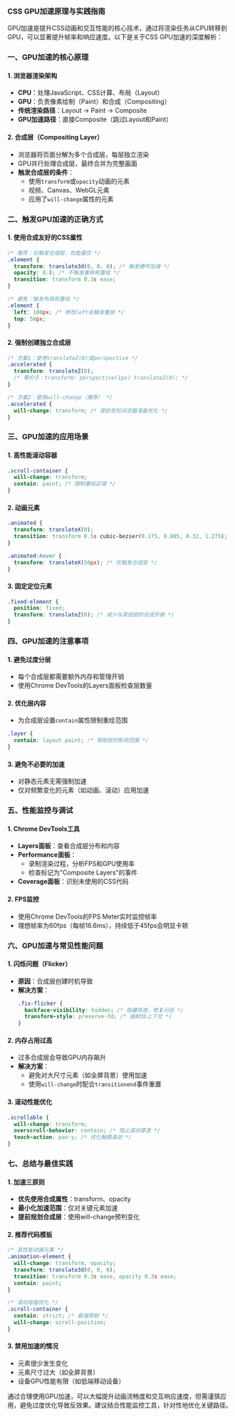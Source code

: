 ### CSS GPU加速原理与实践指南

GPU加速是提升CSS动画和交互性能的核心技术，通过将渲染任务从CPU转移到GPU，可以显著提升帧率和响应速度。以下是关于CSS GPU加速的深度解析：


### **一、GPU加速的核心原理**

#### 1. **浏览器渲染架构**
- **CPU**：处理JavaScript、CSS计算、布局（Layout）
- **GPU**：负责像素绘制（Paint）和合成（Compositing）
- **传统渲染路径**：Layout → Paint → Composite
- **GPU加速路径**：直接Composite（跳过Layout和Paint）

#### 2. **合成层（Compositing Layer）**
- 浏览器将页面分解为多个合成层，每层独立渲染
- GPU并行处理合成层，最终合并为完整画面
- **触发合成层的条件**：
  - 使用`transform`或`opacity`动画的元素
  - 视频、Canvas、WebGL元素
  - 应用了`will-change`属性的元素


### **二、触发GPU加速的正确方式**

#### 1. **使用合成友好的CSS属性**
```css
/* 推荐：仅触发合成层，性能最优 */
.element {
  transform: translate3d(0, 0, 0); /* 触发硬件加速 */
  opacity: 0.8; /* 不触发重排和重绘 */
  transition: transform 0.3s ease;
}

/* 避免：触发布局和重绘 */
.element {
  left: 100px; /* 修改left会触发重排 */
  top: 50px;
}
```

#### 2. **强制创建独立合成层**
```css
/* 方案1：使用translateZ(0)或perspective */
.accelerated {
  transform: translateZ(0);
  /* 等价于：transform: perspective(1px) translateZ(0); */
}

/* 方案2：使用will-change（推荐） */
.accelerated {
  will-change: transform; /* 提前告知浏览器准备优化 */
}
```


### **三、GPU加速的应用场景**

#### 1. **高性能滚动容器**
```css
.scroll-container {
  will-change: transform;
  contain: paint; /* 限制重绘区域 */
}
```

#### 2. **动画元素**
```css
.animated {
  transform: translateX(0);
  transition: transform 0.5s cubic-bezier(0.175, 0.885, 0.32, 1.275);
}

.animated:hover {
  transform: translateX(50px); /* 仅触发合成层 */
}
```

#### 3. **固定定位元素**
```css
.fixed-element {
  position: fixed;
  transform: translateZ(0); /* 减少与其他层的合成开销 */
}
```


### **四、GPU加速的注意事项**

#### 1. **避免过度分层**
- 每个合成层都需要额外内存和管理开销
- 使用Chrome DevTools的Layers面板检查层数量

#### 2. **优化层内容**
- 为合成层设置`contain`属性限制重绘范围
```css
.layer {
  contain: layout paint; /* 限制层的影响范围 */
}
```

#### 3. **避免不必要的加速**
- 对静态元素无需强制加速
- 仅对频繁变化的元素（如动画、滚动）应用加速


### **五、性能监控与调试**

#### 1. **Chrome DevTools工具**
- **Layers面板**：查看合成层分布和内容
- **Performance面板**：
  - 录制渲染过程，分析FPS和GPU使用率
  - 检查标记为"Composite Layers"的事件
- **Coverage面板**：识别未使用的CSS代码

#### 2. **FPS监控**
- 使用Chrome DevTools的FPS Meter实时监控帧率
- 理想帧率为60fps（每帧16.6ms），持续低于45fps会明显卡顿


### **六、GPU加速与常见性能问题**

#### 1. **闪烁问题（Flicker）**
- **原因**：合成层创建时机导致
- **解决方案**：
  ```css
  .fix-flicker {
    backface-visibility: hidden; /* 隐藏背面，修复闪烁 */
    transform-style: preserve-3d; /* 强制3D上下文 */
  }
  ```

#### 2. **内存占用过高**
- 过多合成层会导致GPU内存飙升
- **解决方案**：
  - 避免对大尺寸元素（如全屏背景）使用加速
  - 使用`will-change`时配合`transitionend`事件重置

#### 3. **滚动性能优化**
```css
.scrollable {
  will-change: transform;
  overscroll-behavior: contain; /* 阻止滚动穿透 */
  touch-action: pan-y; /* 优化触摸滚动 */
}
```


### **七、总结与最佳实践**

#### 1. **加速三原则**
- **优先使用合成属性**：transform、opacity
- **最小化加速范围**：仅对关键元素加速
- **提前规划合成层**：使用will-change预判变化

#### 2. **推荐代码模板**
```css
/* 高性能动画元素 */
.animation-element {
  will-change: transform, opacity;
  transform: translate3d(0, 0, 0);
  transition: transform 0.3s ease, opacity 0.3s ease;
  contain: paint;
}

/* 滚动容器优化 */
.scroll-container {
  contain: strict; /* 最强限制 */
  will-change: scroll-position;
}
```

#### 3. **禁用加速的情况**
- 元素很少发生变化
- 元素尺寸过大（如全屏背景）
- 设备GPU性能有限（如低端移动设备）

通过合理使用GPU加速，可以大幅提升动画流畅度和交互响应速度，但需谨慎应用，避免过度优化导致反效果。建议结合性能监控工具，针对性地优化关键路径。